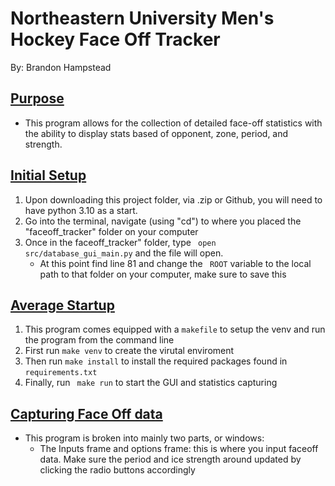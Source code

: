 # Northeastern University Men's Hockey Face Off Tracker
By: Brandon Hampstead

## <ins> Purpose <ins>
- This program allows for the collection of detailed face-off statistics with the ability to display stats based of opponent, zone, period, and strength.

## <ins> Initial Setup <ins>
1. Upon downloading this project folder, via .zip or Github, you will need to have python 3.10 as a start.
2. Go into the terminal, navigate (using "cd") to where you placed the "faceoff_tracker" folder on your computer
3. Once in the faceoff_tracker" folder, type <code> open src/database_gui_main.py</code> and the file will open.
   - At this point find line 81 and change the <code> ROOT</code> variable to the local path to that folder on your computer, make sure to save this 
## <ins> Average Startup <ins>
1. This program comes equipped with a <code>makefile</code> to setup the venv and run the program from the command line
2. First run <code>make venv</code> to create the virutal enviroment
3. Then run <code>make install</code> to install the required packages found in <code>requirements.txt</code>
4. Finally, run <code> make run</code> to start the GUI and statistics capturing

## <ins> Capturing Face Off data <ins>
- This program is broken into mainly two parts, or windows:
  - The Inputs frame and options frame: this is where you input faceoff data. Make sure the period and ice strength around updated by clicking the radio buttons accordingly

